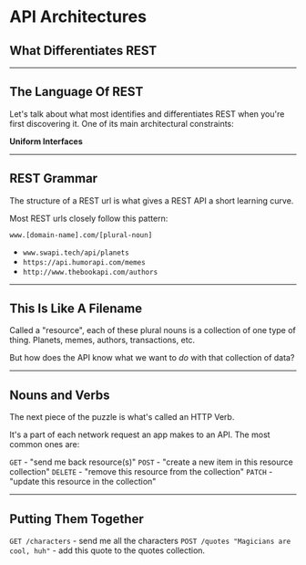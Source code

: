 <!-- splash-page -->

# API Architectures

## What Differentiates REST

---

## The Language Of REST

Let's talk about what most identifies and differentiates REST when you're first discovering it. One of its main architectural constraints:

**Uniform Interfaces**

---

## REST Grammar

The structure of a REST url is what gives a REST API a short learning curve.

Most REST urls closely follow this pattern:

`www.[domain-name].com/[plural-noun]`

- `www.swapi.tech/api/planets`
- `https://api.humorapi.com/memes`
- `http://www.thebookapi.com/authors`

---

## This Is Like A Filename

Called a "resource", each of these plural nouns is a collection of one type of thing. Planets, memes, authors, transactions, etc.

But how does the API know what we want to _do_ with that collection of data?

---
## Nouns and Verbs

The next piece of the puzzle is what's called an HTTP Verb.

It's a part of each network request an app makes to an API. The most common ones are:

`GET` - "send me back resource(s)"
`POST` - "create a new item in this resource collection"
`DELETE` - "remove this resource from the collection"
`PATCH` - "update this resource in the collection"

---

## Putting Them Together

`GET /characters` - send me all the characters
`POST /quotes "Magicians are cool, huh"` - add this quote to the quotes collection.
